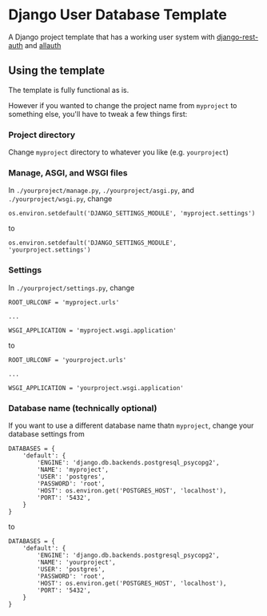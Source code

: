 # Django User Database Template

A Django project template that has a working user system with [django-rest-auth](https://django-rest-auth.readthedocs.io/en/latest/) and [allauth](https://django-allauth.readthedocs.io/en/latest/)

## Using the template

The template is fully functional as is.

However if you wanted to change the project name from `myproject` to something else, you'll have to tweak a few things first:

### Project directory

Change `myproject` directory to whatever you like (e.g. `yourproject`)

### Manage, ASGI, and WSGI files

In `./yourproject/manage.py`, `./yourproject/asgi.py`, and `./yourproject/wsgi.py`, change

```
os.environ.setdefault('DJANGO_SETTINGS_MODULE', 'myproject.settings')
```

to

```
os.environ.setdefault('DJANGO_SETTINGS_MODULE', 'yourproject.settings')
```

### Settings

In `./yourproject/settings.py`, change

```
ROOT_URLCONF = 'myproject.urls'

...

WSGI_APPLICATION = 'myproject.wsgi.application'
```

to

```
ROOT_URLCONF = 'yourproject.urls'

...

WSGI_APPLICATION = 'yourproject.wsgi.application'
```

### Database name (technically optional)

If you want to use a different database name thatn `myproject`, change your database settings from

```
DATABASES = {
    'default': {
        'ENGINE': 'django.db.backends.postgresql_psycopg2',
        'NAME': 'myproject',
        'USER': 'postgres',
        'PASSWORD': 'root',
        'HOST': os.environ.get('POSTGRES_HOST', 'localhost'),
        'PORT': '5432',
    }
}
```

to

```
DATABASES = {
    'default': {
        'ENGINE': 'django.db.backends.postgresql_psycopg2',
        'NAME': 'yourproject',
        'USER': 'postgres',
        'PASSWORD': 'root',
        'HOST': os.environ.get('POSTGRES_HOST', 'localhost'),
        'PORT': '5432',
    }
}
```